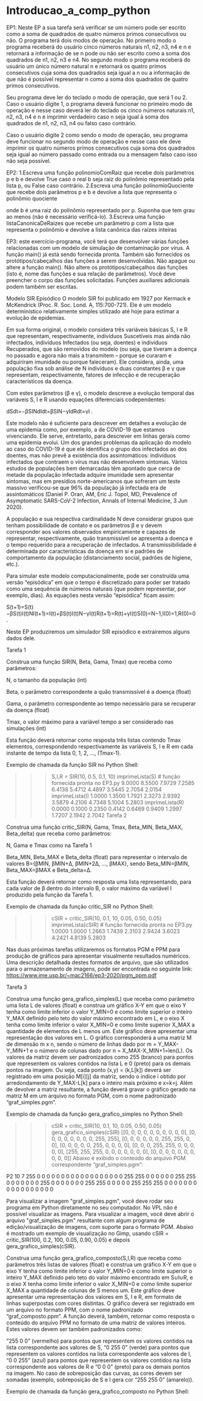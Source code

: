 # Introducao_a_comp_python
EP1: Neste EP a sua tarefa será verificar se um número pode ser escrito como a soma de quadrados de quatro números primos consecutivos ou não. O programa terá dois modos de operação. No primeiro modo o programa receberá do usuário cinco números naturais n1, n2, n3, n4 e n e retornará a informação de se n pode ou não ser escrito como a soma dos quadrados de n1, n2, n3 e n4. No segundo modo o programa receberá do usuário um único número natural n e retornará os quatro primos consecutivos cuja soma dos quadrados seja igual a n ou a informação de que não é possível representar n como a soma dos quadrados de quatro primos consecutivos.

Seu programa deve ler do teclado o modo de operação, que será 1 ou 2. Caso o usuário digite 1, o programa deverá funcionar no primeiro modo de operação e nesse caso deverá ler do teclado os cinco números naturais n1, n2, n3, n4 e n e imprimir verdadeiro caso n seja igual à soma dos quadrados de n1, n2, n3, n4 ou falso caso contrário.

Caso o usuário digite 2 como sendo o modo de operação, seu programa deve funcionar no segundo modo de operação e nesse caso ele deve imprimir os quatro números primos consecutivos cuja soma dos quadrados seja igual ao número passado como entrada ou a mensagem falso caso isso não seja possível.


EP2: 1.Escreva uma função polinomioComRaiz que recebe dois parâmetros p e b e devolve True caso o real b seja raiz do polinômio representado pela lista p, ou False caso contrário. 
2.Escreva uma função polinomioQuociente que recebe dois parâmetros p e b e devolve a lista que representa o polinômio quociente 
 
 onde 
 b é uma raiz do polinômio 
 representado por p. Suponha que 
 tem grau ao menos 
 (não é necessário verificá-lo).
3.Escreva uma função listaCanonicaDeRaizes que recebe um parâmetro p com a lista que representa o polinômio 
 e devolve a lista canônica das raízes inteiras


EP3:
este exercício-programa, você terá que desenvolver várias funções relacionadas com um modelo de simulação de contaminação por vírus. A função main() já está sendo fornecida pronta. Também são fornecidos os protótipos/cabeçalhos das funções a serem desenvolvidas. Não apague ou altere a função main(). Não altere os protótipos/cabeçalhos das funções (isto é, nome das funções e sua relação de parâmetros). Você deve preencher o corpo das funções solicitadas. Funções auxiliares adicionais podem também ser escritas.

Modelo SIR Episódico
O modelo SIR foi publicado em 1927 por Kermack e McKendrick (Proc. R. Soc. Lond. A, 115:700-721). Ele é um modelo determinístico relativamente simples utilizado até hoje para estimar a evolução de epidemias.

Em sua forma original, o modelo considera três variáveis básicas S, I e R que representam, respectivamente, indivíduos Suscetíveis mas ainda não infectados, indivíduos Infectados (ou seja, doentes) e indivíduos Recuperados, que são removidos do modelo (ou seja, que tiveram a doença no passado e agora não mais a transmitem – porque se curaram e adquiriram imunidade ou porque faleceram). Ele considera, ainda, uma população fixa sob análise de N indivíduos e duas constantes β e γ que representam, respectivamente, fatores de infecção e de recuperação característicos da doença.

Com estes parâmetros (β e γ), o modelo descreve a evolução temporal das variáveis S, I e R usando equações diferenciais codependentes:

dSdt=−βSINdIdt=βSIN−γIdRdt=γI
.

Este modelo não é suficiente para descrever em detalhes a evolução de uma epidemia como, por exemplo, a de COVID-19 que estamos vivenciando. Ele serve, entretanto, para descrever em linhas gerais como uma epidemia evolui. Um dos grandes problemas da aplicação do modelo ao caso do COVID-19 é que ele identifica o grupo dos infectados ao dos doentes, mas não prevê a existência dos assintomáticos: indivíduos infectados que contraem o vírus mas não desenvolvem sintomas. Vários estudos de populações bem demarcadas têm apontado que cerca de metade da população infectada adquire imunidade sem apresentar sintomas, mas em presídios norte-americanos que sofreram um teste massivo verificou-se que 96% da população já infectada era de assintomáticos (Daniel P. Oran, AM, Eric J. Topol, MD, Prevalence of Asymptomatic SARS-CoV-2 Infection, Annals of Internal Medicine, 3 Jun 2020).

A população e sua respectiva cardinalidade N deve considerar grupos que tenham possibilidade de contato e os parâmetros β e γ devem corresponder aos valores observados empiricamente e capazes de representar, respectivamente, quão transmissível se apresenta a doença e o tempo requerido para a recuperação de infectados. A transmissibilidade é determinada por características da doença em si e padrões de comportamento da população (distanciamento social, padrões de higiene, etc.). 

Para simular este modelo computacionalmente, pode ser construída uma versão “episódica” em que o tempo é discretizado para poder ser tratado como uma sequência de números naturais (que podem representar, por exemplo, dias). As equações nesta versão “episódica” ficam assim:

S(t+1)=S(t)−βS(t)I(t)NI(t+1)=I(t)+βS(t)I(t)N−γI(t)R(t+1)=R(t)+γI(t)S(0)=N−1,I(0)=1,R(0)=0
.

Neste EP produziremos um simulador SIR episódico e extrairemos alguns dados dele.



Tarefa 1

Construa uma função SIR(N, Beta, Gama, Tmax) que receba como parâmetros:

N, o tamanho da população (int)

Beta, o parâmetro correspondente a quão transmissível é a doença (float)

Gama, o parâmetro correspondente ao tempo necessário para se recuperar da doença (float)

Tmax, o valor máximo para a variável tempo a ser considerado nas simulações (int)

Esta função deverá retornar como resposta três listas contendo Tmax elementos, correspondendo respectivamente às variáveis S, I e R em cada instante de tempo da lista 0, 1, 2, ..., (Tmax-1).



Exemplo de chamada da função SIR no Python Shell: 

>>> S,I,R = SIR(10, 0.5, 0.1, 10)
>>> imprimeLista(S)  # função fornecida pronta no EP3.py
9.0000  8.5500  7.9729  7.2585  6.4138  5.4712  4.4897  3.5445  2.7054  2.0154 
>>> imprimeLista(I)
1.0000  1.3500  1.7921  2.3273  2.9392  3.5879  4.2106  4.7348  5.1004  5.2803 
>>> imprimeLista(R)
0.0000  0.1000  0.2350  0.4142  0.6469  0.9409  1.2997  1.7207  2.1942  2.7042
Tarefa 2

Construa uma função critic_SIR(N, Gama, Tmax, Beta_MIN, Beta_MAX, Beta_delta) que receba como parâmetros:

N, Gama e Tmax como na Tarefa 1

Beta_MIN, Beta_MAX e Beta_delta (float) para representar o intervalo de valores
B={βMIN, βMIN+Δ, βMIN+2Δ, ..., βMAX}, sendo Beta_MIN=βMIN, Beta_MAX=βMAX e Beta_delta=Δ.

Esta função deverá retornar como resposta uma lista representando, para cada valor de β dentro do intervalo B, o valor máximo da variável I produzido pela função da Tarefa 1.

Exemplo de chamada da função critic_SIR no Python Shell: 

>>> cSIR = critic_SIR(10, 0.1, 10, 0.05, 0.50, 0.05)
>>>  imprimeLista(cSIR)  # função fornecida pronta no EP3.py
1.0000  1.0000  1.2663  1.7439  2.3103  2.9424  3.6023  4.2421  4.8139  5.2803 


Nas duas próximas tarefas utilizaremos os formatos PGM e PPM para produção de gráficos para apresentar visualmente resultados numéricos. Uma descrição detalhada destes formatos de arquivo, que são utilizados para o armazenamento de imagens, pode ser encontrada no seguinte link: https://www.ime.usp.br/~mac2166/ep3-2020/pgm_ppm.pdf



Tarefa 3

Construa uma função gera_grafico_simples(L) que receba como parâmetro uma lista L de valores (float) e construa um gráfico X-Y em que o eixo Y tenha como limite inferior o valor Y_MIN=0 e como limite superior o inteiro Y_MAX definido pelo teto do valor máximo encontrado em L, e o eixo X tenha como limite inferior o valor X_MIN=0 e como limite superior X_MAX a quantidade de elementos de L menos um. Este gráfico deve apresentar uma representação dos valores em L. O gráfico corresponderá a uma matriz M de dimensão m x n, sendo o número de linhas dado por m = Y_MAX-Y_MIN+1 e o número de colunas dado por n = X_MAX-X_MIN+1=len(L). Os valores da matriz devem ser padronizados como 255 (branco) para pontos que representem os valores contidos na lista L e 0 (preto) para os demais pontos na imagem. Ou seja, cada ponto (x,y) = (k,L[k]) deverá ser registrado em uma posição M[i][j] da matriz, sendo o índice i obtido por arredondamento de Y_MAX-L[k] para o inteiro mais próximo e x=k=j. Além de devolver a matriz resultante, a função deverá gravar o gráfico gerado na matriz M em um arquivo no formato PGM, com o nome padronizado “graf_simples.pgm”.



Exemplo de chamada da função gera_grafico_simples no Python Shell: 

>>> cSIR = critic_SIR(10, 0.1, 10, 0.05, 0.50, 0.05)
>>>  gera_grafico_simples(cSIR)
[[0, 0, 0, 0, 0, 0, 0, 0, 0, 0], [0, 0, 0, 0, 0, 0, 0, 0, 255, 255], [0, 0, 0, 0, 0, 0, 255, 255, 0, 0], [0, 0, 0, 0, 0, 255, 0, 0, 0, 0], [0, 0, 0, 255, 255, 0, 0, 0, 0, 0], [255, 255, 255, 0, 0, 0, 0, 0, 0, 0], [0, 0, 0, 0, 0, 0, 0, 0, 0, 0]]
Abaixo é exibido o conteúdo do arquivo PGM correspondente “graf_simples.pgm”:

P2
10 7
255
     0       0       0       0       0       0       0       0       0       0
     0       0       0       0       0       0       0       0     255     255
     0       0       0       0       0       0     255     255       0       0
     0       0       0       0       0     255       0       0       0       0
     0       0       0     255     255       0       0       0       0       0
   255     255     255       0       0       0       0       0       0       0
     0       0       0       0       0       0       0       0       0       0



Para visualizar a imagem "graf_simples.pgm", você deve rodar seu programa em Python diretamente no seu computador. No VPL não é possível visualizar as imagens. Para visualizar a imagem, você deve abrir o arquivo "graf_simples.pgm" resultante com algum programa de edição/visualização de imagens, com suporte para o formato PGM. Abaixo é mostrado um exemplo de visualização no Gimp, usando cSIR = critic_SIR(100, 0.2, 100, 0.05, 0.90, 0.05) e depois gera_grafico_simples(cSIR).


Construa uma função gera_grafico_composto(S,I,R) que receba como parâmetros três listas de valores (float) e construa um gráfico X-Y em que o eixo Y tenha como limite inferior o valor Y_MIN=0 e como limite superior o inteiro Y_MAX definido pelo teto do valor máximo encontrado em S∪I∪R, e o eixo X tenha como limite inferior o valor X_MIN=0 e como limite superior X_MAX a quantidade de colunas de S menos um. Este gráfico deve apresentar uma representação dos valores em S, I e R, em formato de linhas superpostas com cores distintas. O gráfico deverá ser registrado em um arquivo no formato PPM, com o nome padronizado “graf_composto.ppm”. A função deverá, também, retornar como resposta o conteúdo do arquivo PPM no formato de uma matriz de valores inteiros. Estes valores devem ser também padronizados como:

“255 0 0” (vermelho) para pontos que representem os valores contidos na lista correspondente aos valores de S, 
“0 255 0” (verde) para pontos que representem os valores contidos na lista correspondente aos valores de I, 
“0 0 255” (azul) para pontos que representem os valores contidos na lista correspondente aos valores de R e
“0 0 0” (preto) para os demais pontos na imagem.
No caso de sobreposição das curvas, as cores devem ser somadas (exemplo, sobreposição de S e I gera cor “255 255 0” (amarelo)).

Exemplo de chamada da função gera_grafico_composto no Python Shell: 
